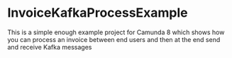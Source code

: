 # InvoiceKafkaProcessExample
This is a simple enough example project for Camunda 8 which shows how you can process an invoice between end users and then at the end send and receive Kafka messages
